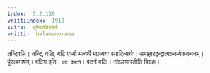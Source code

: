 ```yaml
---
index:  5.2.139
vrittiindex:  1919
sutra:  तुन्दिवलिबटेर्भः
vritti:  balamanorama 
---
```


तन्दिवलि। तन्दि, वलि, बटि एभ्यो मत्वर्थे भप्रत्ययः स्यादित्यर्थः। समाहारद्वन्द्वात्पञ्चम्येकवचनम्। पुंस्त्वमार्षम्। वटिभ इति। `वट वेष्टने`। वटनं वटिः। सोऽस्यास्तीति विग्रहः। 

